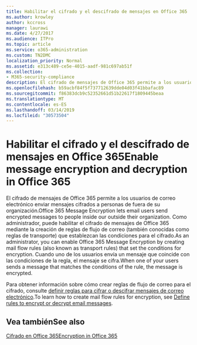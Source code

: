 ```yaml
---
title: Habilitar el cifrado y el descifrado de mensajes en Office 365
ms.author: krowley
author: kccross
manager: laurawi
ms.date: 4/27/2017
ms.audience: ITPro
ms.topic: article
ms.service: o365-administration
ms.custom: TN2DMC
localization_priority: Normal
ms.assetid: e313c489-ce5e-4015-aadf-981c697ab51f
ms.collection:
- M365-security-compliance
description: El cifrado de mensajes de Office 365 permite a los usuarios de correo electrónico enviar mensajes cifrados a personas de fuera de su organización. Como administrador, puede habilitar el cifrado de mensajes de Office 365 mediante la creación de reglas de flujo de correo (también conocidas como reglas de transporte) que establezcan las condiciones para el cifrado.
ms.openlocfilehash: b59acbf84f5f737712639dde04d03f41bbafac89
ms.sourcegitcommit: f86383dcb9c52352661d51b22617f1809445beaa
ms.translationtype: MT
ms.contentlocale: es-ES
ms.lasthandoff: 03/14/2019
ms.locfileid: "30573504"
---
```

# <a name="enable-message-encryption-and-decryption-in-office-365"></a><span data-ttu-id="3affe-104">Habilitar el cifrado y el descifrado de mensajes en Office 365</span><span class="sxs-lookup"><span data-stu-id="3affe-104">Enable message encryption and decryption in Office 365</span></span>

<span data-ttu-id="3affe-105">El cifrado de mensajes de Office 365 permite a los usuarios de correo electrónico enviar mensajes cifrados a personas de fuera de su organización.</span><span class="sxs-lookup"><span data-stu-id="3affe-105">Office 365 Message Encryption lets email users send encrypted messages to people inside our outside their organization.</span></span> <span data-ttu-id="3affe-106">Como administrador, puede habilitar el cifrado de mensajes de Office 365 mediante la creación de reglas de flujo de correo (también conocidas como reglas de transporte) que establezcan las condiciones para el cifrado.</span><span class="sxs-lookup"><span data-stu-id="3affe-106">As an administrator, you can enable Office 365 Message Encryption by creating mail flow rules (also known as transport rules) that set the conditions for encryption.</span></span> <span data-ttu-id="3affe-107">Cuando uno de los usuarios envía un mensaje que coincide con las condiciones de la regla, el mensaje se cifra.</span><span class="sxs-lookup"><span data-stu-id="3affe-107">When one of your users sends a message that matches the conditions of the rule, the message is encrypted.</span></span>
  
<span data-ttu-id="3affe-108">Para obtener información sobre cómo crear reglas de flujo de correo para el cifrado, consulte [definir reglas para cifrar o descifrar mensajes de correo electrónico](https://go.microsoft.com/fwlink/p/?LinkID=402846).</span><span class="sxs-lookup"><span data-stu-id="3affe-108">To learn how to create mail flow rules for encryption, see [Define rules to encrypt or decrypt email messages](https://go.microsoft.com/fwlink/p/?LinkID=402846).</span></span>
  
## <a name="see-also"></a><span data-ttu-id="3affe-109">Vea también</span><span class="sxs-lookup"><span data-stu-id="3affe-109">See also</span></span>

[<span data-ttu-id="3affe-110">Cifrado en Office 365</span><span class="sxs-lookup"><span data-stu-id="3affe-110">Encryption in Office 365</span></span>](https://go.microsoft.com/fwlink/p/?LinkID=392525)

